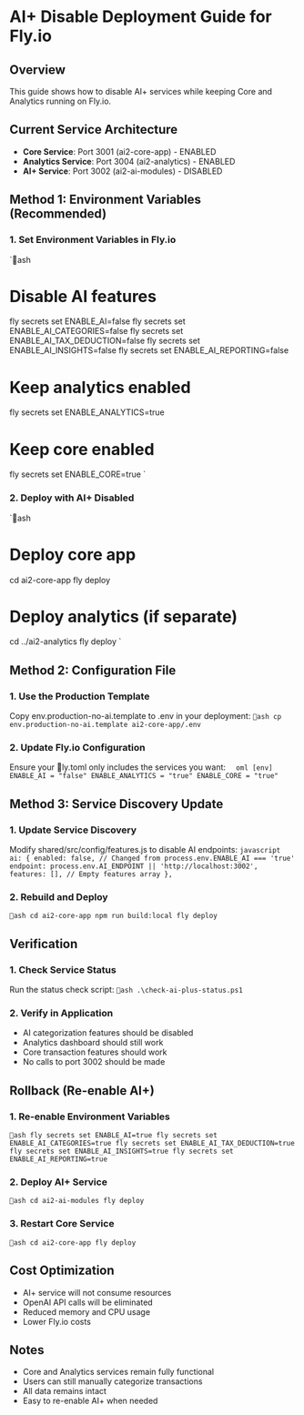 ﻿# AI+ Disable Deployment Guide for Fly.io

## Overview
This guide shows how to disable AI+ services while keeping Core and Analytics running on Fly.io.

## Current Service Architecture
- **Core Service**: Port 3001 (ai2-core-app) - ENABLED
- **Analytics Service**: Port 3004 (ai2-analytics) - ENABLED  
- **AI+ Service**: Port 3002 (ai2-ai-modules) - DISABLED

## Method 1: Environment Variables (Recommended)

### 1. Set Environment Variables in Fly.io
`ash
# Disable AI features
fly secrets set ENABLE_AI=false
fly secrets set ENABLE_AI_CATEGORIES=false
fly secrets set ENABLE_AI_TAX_DEDUCTION=false
fly secrets set ENABLE_AI_INSIGHTS=false
fly secrets set ENABLE_AI_REPORTING=false

# Keep analytics enabled
fly secrets set ENABLE_ANALYTICS=true

# Keep core enabled
fly secrets set ENABLE_CORE=true
`

### 2. Deploy with AI+ Disabled
`ash
# Deploy core app
cd ai2-core-app
fly deploy

# Deploy analytics (if separate)
cd ../ai2-analytics
fly deploy
`

## Method 2: Configuration File

### 1. Use the Production Template
Copy env.production-no-ai.template to .env in your deployment:
`ash
cp env.production-no-ai.template ai2-core-app/.env
`

### 2. Update Fly.io Configuration
Ensure your ly.toml only includes the services you want:
`	oml
[env]
  ENABLE_AI = "false"
  ENABLE_ANALYTICS = "true"
  ENABLE_CORE = "true"
`

## Method 3: Service Discovery Update

### 1. Update Service Discovery
Modify shared/src/config/features.js to disable AI endpoints:
`javascript
ai: {
    enabled: false, // Changed from process.env.ENABLE_AI === 'true'
    endpoint: process.env.AI_ENDPOINT || 'http://localhost:3002',
    features: [], // Empty features array
},
`

### 2. Rebuild and Deploy
`ash
cd ai2-core-app
npm run build:local
fly deploy
`

## Verification

### 1. Check Service Status
Run the status check script:
`ash
.\check-ai-plus-status.ps1
`

### 2. Verify in Application
- AI categorization features should be disabled
- Analytics dashboard should still work
- Core transaction features should work
- No calls to port 3002 should be made

## Rollback (Re-enable AI+)

### 1. Re-enable Environment Variables
`ash
fly secrets set ENABLE_AI=true
fly secrets set ENABLE_AI_CATEGORIES=true
fly secrets set ENABLE_AI_TAX_DEDUCTION=true
fly secrets set ENABLE_AI_INSIGHTS=true
fly secrets set ENABLE_AI_REPORTING=true
`

### 2. Deploy AI+ Service
`ash
cd ai2-ai-modules
fly deploy
`

### 3. Restart Core Service
`ash
cd ai2-core-app
fly deploy
`

## Cost Optimization
- AI+ service will not consume resources
- OpenAI API calls will be eliminated
- Reduced memory and CPU usage
- Lower Fly.io costs

## Notes
- Core and Analytics services remain fully functional
- Users can still manually categorize transactions
- All data remains intact
- Easy to re-enable AI+ when needed
